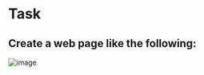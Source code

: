# Task
## Create a web page like the following:
![image](https://user-images.githubusercontent.com/85792514/169789351-0d7450c6-515e-49a4-9d2f-9130353ed547.png)
